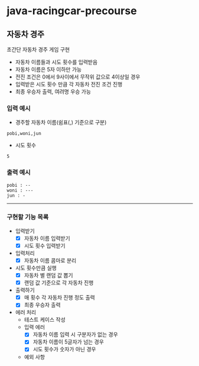 # java-racingcar-precourse
## 자동차 경주
초간단 자동차 경주 게임 구현
- 자동차 이름들과 시도 횟수를 입력받음
- 자동차 이름은 5자 이하만 가능
- 전진 조건은 0에서 9사이에서 무작위 값으로 4이상일 경우
- 입력받은 시도 횟수 만큼 각 자동차 전진 조건 진행
- 최종 우승자 출력, 여려명 우승 가능

### 입력 예시
- 경주할 자동차 이름(쉼표(,) 기준으로 구분)
```
pobi,woni,jun
```
- 시도 횟수
```
5
```

### 출력 예시
```
pobi : --
woni : ---
jun : -
```
---

### 구현할 기능 목록
- 입력받기
    - [x] 자동차 이름 입력받기
    - [x] 시도 횟수 입력받기
- 입력처리
    - [x] 자동차 이름 콤마로 분리
- 시도 횟수만큼 실행
    - [x] 자동차 별 랜덤 값 뽑기
    - [x] 랜덤 값 기준으로 각 자동차 진행
- 출력하기
    - [x] 매 횟수 각 자동차 진행 정도 출력
    - [x] 최종 우승자 출력
- 에러 처리
    - 테스트 케이스 작성
    - 입력 에러
      - [x] 자동차 이름 입력 시 구분자가 없는 경우
      - [x] 자동차 이름이 5글자가 넘는 경우
      - [x] 시도 횟수가 숫자가 아닌 경우
    - 예외 사항
    